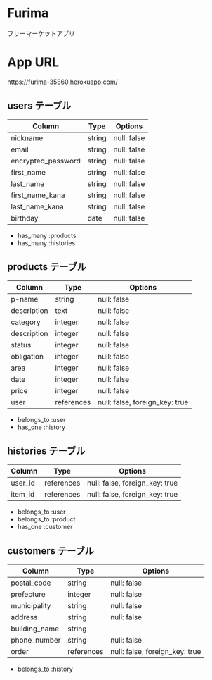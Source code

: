 # Furima 
フリーマーケットアプリ


# App URL
https://furima-35860.herokuapp.com/



## users テーブル

| Column             | Type    | Options     |
| ------------------ | ------- | ----------- |
| nickname           | string  | null: false |
| email              | string  | null: false |
| encrypted_password | string  | null: false |
| first_name         | string  | null: false |
| last_name          | string  | null: false |
| first_name_kana    | string  | null: false |
| last_name_kana     | string  | null: false |
| birthday           | date    | null: false |

- has_many :products
- has_many :histories

## products テーブル


| Column             | Type       | Options                        |
| ------------------ | ---------- | ------------------------------ |
| p-name             | string     | null: false                    |
| description        | text       | null: false                    |
| category           | integer    | null: false                    |
| description        | integer    | null: false                    |
| status             | integer    | null: false                    |
| obligation         | integer    | null: false                    |
| area               | integer    | null: false                    |
| date               | integer    | null: false                    |
| price              | integer    | null: false                    |
| user               | references | null: false, foreign_key: true |

- belongs_to :user
- has_one :history

## histories テーブル

| Column          | Type       | Options                        |
| --------------- | ---------- | ------------------------------ |
| user_id         | references | null: false, foreign_key: true |
| item_id         | references | null: false, foreign_key: true |

- belongs_to :user
- belongs_to :product
- has_one :customer

## customers テーブル

| Column         | Type       | Options                        |
| -------------- | ---------- | ------------------------------ |
| postal_code    | string     | null: false                    |
| prefecture     | integer    | null: false                    |
| municipality   | string     | null: false                    |
| address        | string     | null: false                    |
| building_name  | string     |                                |
| phone_number   | string     | null: false                    |
| order          | references | null: false, foreign_key: true |

- belongs_to :history